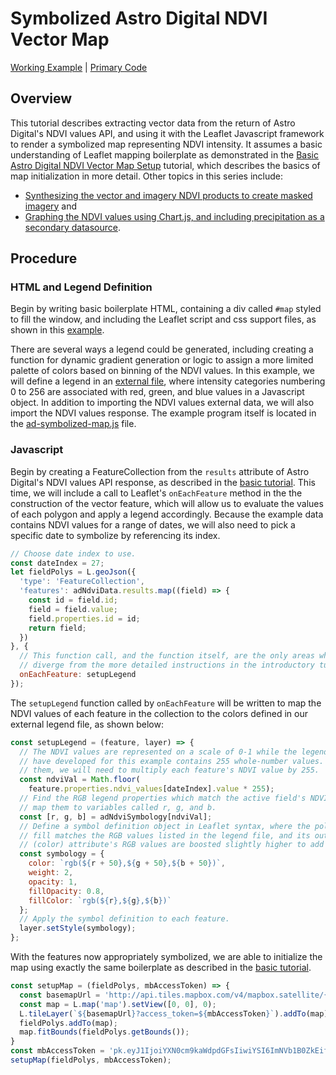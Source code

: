 # Symbolized Astro Digital NDVI Vector Map
[Working Example](https://rawgit.com/AstroDigital/example-ndvi-vector-symbology/master/example/index.html) | [Primary Code](https://github.com/AstroDigital/example-ndvi-vector-symbology/blob/master/example/ad-symbolized-map.js)
## Overview
This tutorial describes extracting vector data from the return of Astro Digital's NDVI values API, and using it with the Leaflet Javascript framework to render a symbolized map representing NDVI intensity. It assumes a basic understanding of Leaflet mapping boilerplate as demonstrated in the [Basic Astro Digital NDVI Vector Map Setup](https://github.com/AstroDigital/example-ndvi-vector-symbology) tutorial, which describes the basics of map initialization in more detail. Other topics in this series include:
- [Synthesizing the vector and imagery NDVI products to create masked imagery](https://github.com/AstroDigital/example-field-mask) and
- [Graphing the NDVI values using Chart.js, and including precipitation as a secondary datasource](https://github.com/AstroDigital/example-ndvi-chart-plus).

## Procedure
### HTML and Legend Definition
Begin by writing basic boilerplate HTML, containing a div called `#map` styled to fill the window, and including the Leaflet script and css support files, as shown in this [example](https://github.com/AstroDigital/example-ndvi-vector-symbology/blob/master/example/index.html).

There are several ways a legend could be generated, including creating a function for dynamic gradient generation or logic to assign a more limited palette of colors based on binning of the NDVI values. In this example, we will define a legend in an [external file](https://github.com/AstroDigital/example-ndvi-vector-symbology/blob/master/example/ad-symbology.js), where intensity categories numbering 0 to 256 are associated with red, green, and blue values in a Javascript object. In addition to importing the NDVI values external data, we will also import the NDVI values response. The example program itself is located in the [ad-symbolized-map.js](https://github.com/AstroDigital/example-ndvi-vector-symbology/blob/master/example/ad-symbolized-map.js) file.

### Javascript
Begin by creating a FeatureCollection from the `results` attribute of Astro Digital's NDVI values API response, as described in the [basic tutorial](https://github.com/AstroDigital/example-ndvi-vector-symbology/blob/master/example/index.html). This time, we will include a call to Leaflet's `onEachFeature` method in the the construction of the vector feature, which will allow us to evaluate the values of each polygon and apply a legend accordingly. Because the example data contains NDVI values for a range of dates, we will also need to pick a specific date to symbolize by referencing its index.
```js
// Choose date index to use.
const dateIndex = 27;
let fieldPolys = L.geoJson({
  'type': 'FeatureCollection',
  'features': adNdviData.results.map((field) => {
    const id = field.id;
    field = field.value;
    field.properties.id = id;
    return field;
  })
}, {
  // This function call, and the function itself, are the only areas where we
  // diverge from the more detailed instructions in the introductory tutorial.
  onEachFeature: setupLegend
});
```
The `setupLegend` function called by `onEachFeature` will be written to map the NDVI values of each feature in the collection to the colors defined in our external legend file, as shown below:
```js
const setupLegend = (feature, layer) => {
  // The NDVI values are represented on a scale of 0-1 while the legend we
  // have developed for this example contains 255 whole-number values. To compare
  // them, we will need to multiply each feature's NDVI value by 255.
  const ndviVal = Math.floor(
    feature.properties.ndvi_values[dateIndex].value * 255);
  // Find the RGB legend properties which match the active field's NDVI value, and
  // map them to variables called r, g, and b.
  const [r, g, b] = adNdviSymbology[ndviVal];
  // Define a symbol definition object in Leaflet syntax, where the polygon's
  // fill matches the RGB values listed in the legend file, and its outline
  // (color) attribute's RGB values are boosted slightly higher to add contrast.
  const symbology = {
    color: `rgb(${r + 50},${g + 50},${b + 50})`,
    weight: 2,
    opacity: 1,
    fillOpacity: 0.8,
    fillColor: `rgb(${r},${g},${b})`
  };
  // Apply the symbol definition to each feature.
  layer.setStyle(symbology);
};
```
With the features now appropriately symbolized, we are able to initialize the map using exactly the same boilerplate as described in the [basic tutorial](https://github.com/AstroDigital/example-ndvi-vector-symbology/blob/master/example/index.html).
```js
const setupMap = (fieldPolys, mbAccessToken) => {
  const basemapUrl = 'http://api.tiles.mapbox.com/v4/mapbox.satellite/{z}/{x}/{y}.png';
  const map = L.map('map').setView([0, 0], 0);
  L.tileLayer(`${basemapUrl}?access_token=${mbAccessToken}`).addTo(map);
  fieldPolys.addTo(map);
  map.fitBounds(fieldPolys.getBounds());
}
const mbAccessToken = 'pk.eyJ1IjoiYXN0cm9kaWdpdGFsIiwiYSI6ImNVb1B0ZkEifQ.IrJoULY2VMSBNFqHLrFYew';
setupMap(fieldPolys, mbAccessToken);
```
